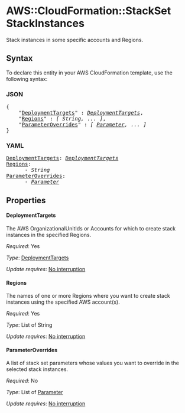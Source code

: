 # AWS::CloudFormation::StackSet StackInstances

Stack instances in some specific accounts and Regions.

## Syntax

To declare this entity in your AWS CloudFormation template, use the following syntax:

### JSON

<pre>
{
    "<a href="#deploymenttargets" title="DeploymentTargets">DeploymentTargets</a>" : <i><a href="deploymenttargets.md">DeploymentTargets</a></i>,
    "<a href="#regions" title="Regions">Regions</a>" : <i>[ String, ... ]</i>,
    "<a href="#parameteroverrides" title="ParameterOverrides">ParameterOverrides</a>" : <i>[ <a href="parameter.md">Parameter</a>, ... ]</i>
}
</pre>

### YAML

<pre>
<a href="#deploymenttargets" title="DeploymentTargets">DeploymentTargets</a>: <i><a href="deploymenttargets.md">DeploymentTargets</a></i>
<a href="#regions" title="Regions">Regions</a>: <i>
      - String</i>
<a href="#parameteroverrides" title="ParameterOverrides">ParameterOverrides</a>: <i>
      - <a href="parameter.md">Parameter</a></i>
</pre>

## Properties

#### DeploymentTargets

 The AWS OrganizationalUnitIds or Accounts for which to create stack instances in the specified Regions.

_Required_: Yes

_Type_: <a href="deploymenttargets.md">DeploymentTargets</a>

_Update requires_: [No interruption](https://docs.aws.amazon.com/AWSCloudFormation/latest/UserGuide/using-cfn-updating-stacks-update-behaviors.html#update-no-interrupt)

#### Regions

The names of one or more Regions where you want to create stack instances using the specified AWS account(s).

_Required_: Yes

_Type_: List of String

_Update requires_: [No interruption](https://docs.aws.amazon.com/AWSCloudFormation/latest/UserGuide/using-cfn-updating-stacks-update-behaviors.html#update-no-interrupt)

#### ParameterOverrides

A list of stack set parameters whose values you want to override in the selected stack instances.

_Required_: No

_Type_: List of <a href="parameter.md">Parameter</a>

_Update requires_: [No interruption](https://docs.aws.amazon.com/AWSCloudFormation/latest/UserGuide/using-cfn-updating-stacks-update-behaviors.html#update-no-interrupt)

